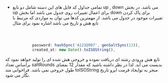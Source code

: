 - تمامی جداول کد فایل های این دسته شامل دو تابع  up , down می باشد. در بخش  up برای اعمال تغییرات روی جدول می باشد اما بخش down برای  پاک کردن تغییرات موجود در جدول می باشد.
از مهمترین کدها می توان به مواردی که مرتبط با تابع هش  و تاریخ می باشد اشاره نمود برای مثال


```javascript



            password: hashSync('A123@987', genSaltSync(12)),
            created_at: new Date().toISOString(),
```

تابع هش ورودی رشته ای دریافت نموده و خروجی هش شده ای را تولید خواهد نمود که براساس تعداد saltRounds بدیست می آید. لذا در نظر داشته باشید که مقدار 12 بمعنای طول خروجی نمی باشد.
فراخوانی متد toISOString منجر به توایجاد فرمت ایزو تاریخ نگار می شود.
